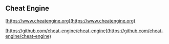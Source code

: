 ## Cheat Engine
[https://www.cheatengine.org](https://www.cheatengine.org)

[https://github.com/cheat-engine/cheat-engine](https://github.com/cheat-engine/cheat-engine)